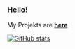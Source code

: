 ### Hello!

My Projekts are [**here**](https://github.com/SanCraftDev)

[![GitHub stats](https://github-readme-stats.vercel.app/api?username=2020Sanoj&count_private=true&show_icons=true&theme=dark)](https://github.com/2020Sanoj)
